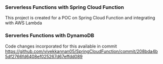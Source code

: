 ### Serverless Functions with Spring Cloud Function

This project is created for a POC on Spring Cloud Function and integrating with AWS Lambda

### Serverles Functions with DynamoDB

Code changes incorporated for this available in commit https://github.com/vivekkannan05/SpringCloudFunction/commit/208bda4b5df2766fd6408ef025267d67effdd089

